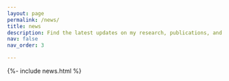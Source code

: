 ```yaml
---
layout: page
permalink: /news/
title: news
description: Find the latest updates on my research, publications, and events.
nav: false
nav_order: 3

---
```

<div class="post">
    <article>
        {%- include news.html %}
    </article>
</div>